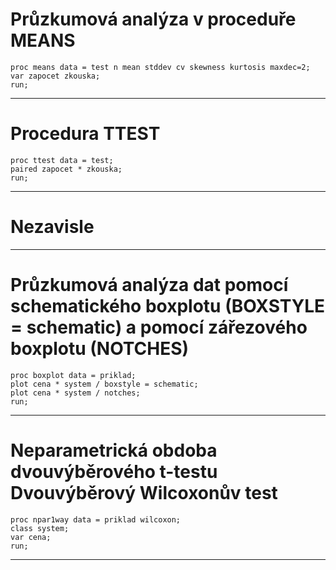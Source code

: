 # Průzkumová analýza v proceduře MEANS

```sas
proc means data = test n mean stddev cv skewness kurtosis maxdec=2;
var zapocet zkouska;
run;
```
---
# Procedura TTEST
```sas
proc ttest data = test;
paired zapocet * zkouska;
run;
```
---
# Nezavisle
---
# Průzkumová analýza dat pomocí schematického boxplotu (BOXSTYLE = schematic) a pomocí zářezového boxplotu (NOTCHES)

```sas
proc boxplot data = priklad;
plot cena * system / boxstyle = schematic;
plot cena * system / notches;
run;
```
---
# Neparametrická obdoba dvouvýběrového t-testu Dvouvýběrový Wilcoxonův test
```sas
proc npar1way data = priklad wilcoxon;
class system;
var cena;
run;
```
---
